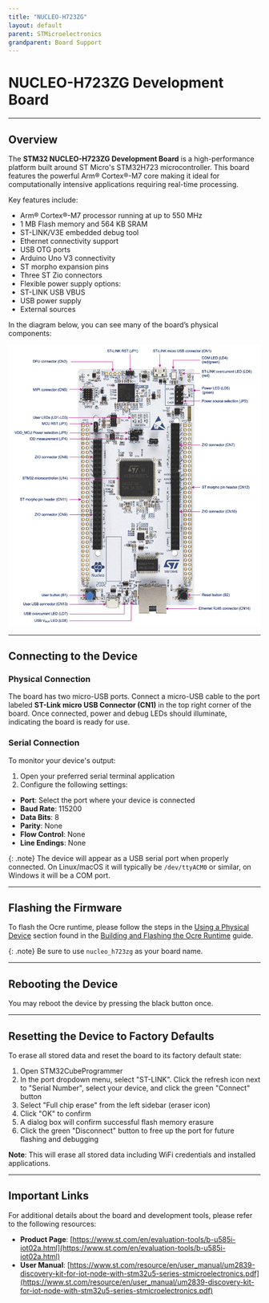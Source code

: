 ```yaml
---
title: "NUCLEO-H723ZG"
layout: default
parent: STMicroelectronics 
grandparent: Board Support
---
```


# NUCLEO-H723ZG Development Board

---

## Overview

The **STM32 NUCLEO-H723ZG Development Board** is a high-performance platform built around ST Micro's STM32H723 microcontroller. This board features the powerful Arm® Cortex®-M7 core making it ideal for computationally intensive applications requiring real-time processing.

Key features include:
* Arm® Cortex®-M7 processor running at up to 550 MHz
* 1 MB Flash memory and 564 KB SRAM
* ST-LINK/V3E embedded debug tool
* Ethernet connectivity support
* USB OTG ports
* Arduino Uno V3 connectivity
* ST morpho expansion pins
* Three ST Zio connectors
* Flexible power supply options:
 * ST-LINK USB VBUS
 * USB power supply
 * External sources

 In the diagram below, you can see many of the board’s physical components:

![Board Layout](NUCLEO-H723ZG.png)

---

## Connecting to the Device

### Physical Connection
The board has two micro-USB ports. Connect a micro-USB cable to the port labeled **ST-Link micro USB Connector (CN1)** in the top right corner of the board. Once connected, power and debug LEDs should illuminate, indicating the board is ready for use.

### Serial Connection
To monitor your device's output:
1. Open your preferred serial terminal application 
2. Configure the following settings:
  * **Port**: Select the port where your device is connected
  * **Baud Rate**: 115200
  * **Data Bits**: 8
  * **Parity**: None
  * **Flow Control**: None
  * **Line Endings**: None

{: .note}
The device will appear as a USB serial port when properly connected. On Linux/macOS it will typically be `/dev/ttyACM0` or similar, on Windows it will be a COM port.

---

## Flashing the Firmware

To flash the Ocre runtime, please follow the steps in the [Using a Physical Device](../../../quickstart/firmware/hardware) section found in the [Building and Flashing the Ocre Runtime](../../../quickstart/firmware/index) guide. 

{: .note}
Be sure to use `nucleo_h723zg` as your board name.

---

## Rebooting the Device

You may reboot the device by pressing the black button once.

---

## Resetting the Device to Factory Defaults
To erase all stored data and reset the board to its factory default state:

1. Open STM32CubeProgrammer
2. In the port dropdown menu, select "ST-LINK". Click the refresh icon next to "Serial Number", select your device, and click the green "Connect" button
3. Select "Full chip erase" from the left sidebar (eraser icon)
4. Click "OK" to confirm
5. A dialog box will confirm successful flash memory erasure
6. Click the green "Disconnect" button to free up the port for future flashing and debugging

**Note**: This will erase all stored data including WiFi credentials and installed applications.

---

## Important Links

For additional details about the board and development tools, please refer to the following resources:

* **Product Page**: [https://www.st.com/en/evaluation-tools/b-u585i-iot02a.html](https://www.st.com/en/evaluation-tools/b-u585i-iot02a.html)
* **User Manual**: [https://www.st.com/resource/en/user_manual/um2839-discovery-kit-for-iot-node-with-stm32u5-series-stmicroelectronics.pdf](https://www.st.com/resource/en/user_manual/um2839-discovery-kit-for-iot-node-with-stm32u5-series-stmicroelectronics.pdf)